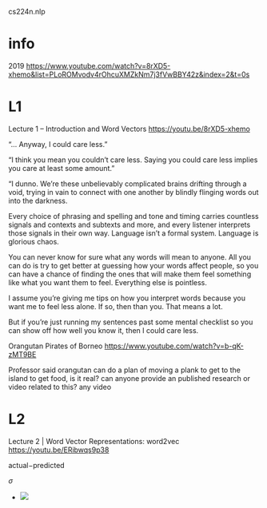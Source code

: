 cs224n.nlp
# info
2019
https://www.youtube.com/watch?v=8rXD5-xhemo&list=PLoROMvodv4rOhcuXMZkNm7j3fVwBBY42z&index=2&t=0s

# L1
Lecture 1 – Introduction and Word Vectors
https://youtu.be/8rXD5-xhemo

“… Anyway, I could care less.”

“I think you mean you couldn’t care less. Saying you could care less implies you care at least some amount.”

“I dunno. We’re these unbelievably complicated brains drifting through a void, trying in vain to connect with one another by blindly flinging words out into the darkness.

Every choice of phrasing and spelling and tone and timing carries countless signals and contexts and subtexts and more, and every listener interprets those signals in their own way. Language isn’t a formal system. Language is glorious chaos.

You can never know for sure what any words will mean to anyone. All you can do is try to get better at guessing how your words affect people, so you can have a chance of finding the ones that will make them feel something like what you want them to feel. Everything else is pointless.

I assume you’re giving me tips on how you interpret words because you want me to feel less alone. If so, then than you. That means a lot.

But if you’re just running my sentences past some mental checklist so you can show off how well you know it, then I could care less.

Orangutan Pirates of Borneo
https://www.youtube.com/watch?v=b-qK-zMT9BE

Professor said orangutan can do a plan of moving a plank to get to the island to get food, is it real? can anyone provide an published research or video related to this?
any video 

# L2
Lecture 2 | Word Vector Representations: word2vec
https://youtu.be/ERibwqs9p38

actual−predicted

$\sigma$

- <img src="https://latex.codecogs.com/gif.latex?O_t=\text { Onset event at time bin } t " /> 
